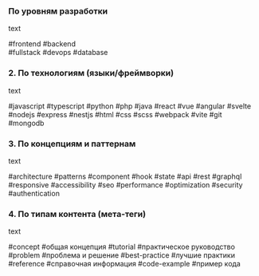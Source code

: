 ### По уровням разработки

text

#frontend
#backend  
#fullstack
#devops
#database

### 2. По технологиям (языки/фреймворки)

text

#javascript #typescript #python #php #java
#react #vue #angular #svelte
#nodejs #express #nestjs
#html #css #scss
#webpack #vite #git #mongodb

### 3. По концепциям и паттернам

text

#architecture #patterns
#component #hook #state
#api #rest #graphql
#responsive #accessibility #seo
#performance #optimization 
#security #authentication

### 4. По типам контента (мета-теги)

text

#concept       #общая концепция
#tutorial      #практическое руководство  
#problem       #проблема и решение
#best-practice #лучшие практики
#reference     #справочная информация
#code-example  #пример кода
